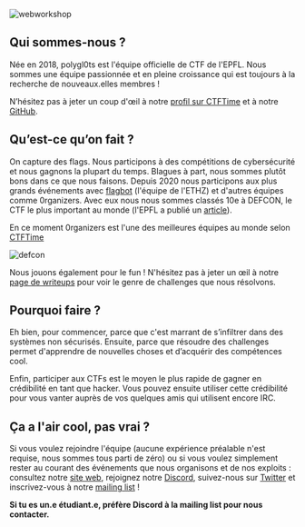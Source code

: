 ![webworkshop](/commissions/polygl0ts/ffp.jpg)

## Qui sommes-nous ?
Née en 2018, polygl0ts est l'équipe officielle de CTF de l'EPFL.
Nous sommes une équipe passionnée et en pleine croissance qui est
toujours à la recherche de nouveaux.elles membres !

N’hésitez pas à jeter un coup d'œil à notre [profil sur CTFTime](https://ctftime.org/team/53791)
et à notre [GitHub](https://github.com/polygl0ts).


## Qu’est-ce qu’on fait ?
On capture des flags. Nous participons à des compétitions de cybersécurité
et nous gagnons la plupart du temps. Blagues à part, nous sommes plutôt bons dans ce que
nous faisons. Depuis 2020 nous participons aux plus grands événements avec
[flagbot](https://flagbot.ch/) (l'équipe de l'ETHZ) et d'autres équipes comme
0rganizers. Avec eux nous nous sommes classés 10e à DEFCON, le CTF le plus
important au monde (l'EPFL a publié un [article](https://actu.epfl.ch/news/we-managed-to-score-an-amazing-10th-place-at-defco/)).

En ce moment 0rganizers est l'une des meilleures équipes au monde selon [CTFTime](https://ctftime.org)

![defcon](/commissions/polygl0ts/defcon.jpg)

Nous jouons également pour le fun ! N'hésitez pas à jeter un œil à notre
[page de writeups](https://polygl0ts.ch/writeups) pour voir le genre de
challenges que nous résolvons.

## Pourquoi faire ?
Eh bien, pour commencer, parce que c'est marrant de s’infiltrer dans des
systèmes non sécurisés. Ensuite, parce que résoudre des challenges permet
d'apprendre de nouvelles choses et d’acquérir des compétences cool.

Enfin, participer aux CTFs est le moyen le plus rapide de gagner en
crédibilité en tant que hacker. Vous pouvez ensuite utiliser cette
crédibilité pour vous vanter auprès de vos quelques amis qui utilisent
encore IRC.


## Ça a l'air cool, pas vrai ?
Si vous voulez rejoindre l'équipe (aucune expérience préalable n'est
requise, nous sommes tous parti de zéro) ou si vous voulez simplement
rester au courant des événements que nous organisons et de nos exploits :
consultez notre [site web](https://polygl0ts.ch/), rejoignez notre
[Discord](https://discord.gg/7Zx4FZyTSP), suivez-nous sur
[Twitter](https://twitter.com/polygl0ts) et inscrivez-vous à notre
[mailing list](https://polygl0ts.ch/contact) !

**Si tu es un.e étudiant.e, préfère Discord à la mailing list pour nous contacter.**
